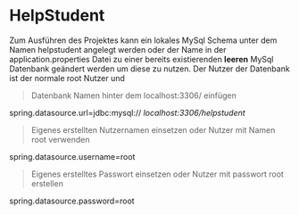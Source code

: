 # HelpStudent
Zum Ausführen des Projektes kann ein lokales MySql Schema unter
dem Namen helpstudent angelegt werden oder der Name in der application.properties 
Datei zu einer bereits existierenden __leeren__ MySql Datenbank geändert werden um diese zu nutzen.
Der Nutzer der Datenbank ist der normale root Nutzer und

>Datenbank Namen hinter dem localhost:3306/ einfügen

spring.datasource.url=jdbc:mysql:// *localhost:3306/helpstudent* 

>Eigenes erstellten Nutzernamen einsetzen oder Nutzer mit Namen root verwenden

spring.datasource.username=root

>Eigenes erstelltes Passwort einsetzen oder Nutzer mit passwort root erstellen

spring.datasource.password=root
